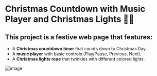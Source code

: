 # Christmas Countdown with Music Player and Christmas Lights 🎄🎶

## This project is a festive web page that features:
- A **Christmas countdown timer** that counts down to Christmas Day.
- A **music player** with basic controls (Play/Pause, Previous, Next).
- A **Christmas lights rope** that twinkles with different colored lights.

![image](https://cloud-p0h64upfc-hack-club-bot.vercel.app/0image.png)
